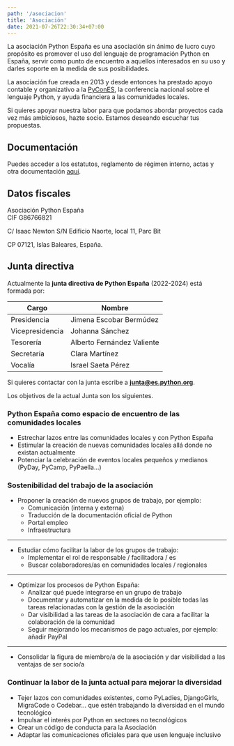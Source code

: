 ```yaml
---
path: '/asociacion'
title: 'Asociación'
date: 2021-07-26T22:30:34+07:00
---
```


La asociación Python España es una asociación sin ánimo de lucro cuyo propósito es promover el uso del lenguaje de programación Python en España, servir como punto de encuentro a aquellos interesados en su uso y darles soporte en la medida de sus posibilidades.

La asociación fue creada en 2013 y desde entonces ha prestado apoyo contable y organizativo a la [PyConES](https://2021.es.pycon.org/), la conferencia nacional sobre el lenguaje Python, y ayuda financiera a las comunidades locales.

Si quieres apoyar nuestra labor para que podamos abordar proyectos cada vez más ambiciosos, hazte socio. Estamos deseando escuchar tus propuestas.

## Documentación

Puedes acceder a los estatutos, reglamento de régimen interno, actas y otra documentación [aquí](https://github.com/python-spain/documentacion/).

## Datos fiscales

Asociación Python España  
CIF G86766821 

C/ Isaac Newton S/N Edificio Naorte, local 11, Parc Bit 

CP 07121, Islas Baleares, España. 


## Junta directiva

Actualmente la **junta directiva de Python España** (2022-2024) está formada por:

**Cargo** |	**Nombre**
--- | ---
Presidencia | Jimena Escobar Bermúdez
Vicepresidencia | Johanna Sánchez
Tesorería | Alberto Fernández Valiente
Secretaría | Clara Martínez
Vocalía | Israel Saeta Pérez

Si quieres contactar con la junta escribe a **junta@es.python.org**.

Los objetivos de la actual Junta son los siguientes.

### Python España como espacio de encuentro de las comunidades locales

- Estrechar lazos entre las comunidades locales y con Python España
- Estimular la creación de nuevas comunidades locales allá donde no existan actualmente
- Potenciar la celebración de eventos locales pequeños y medianos (PyDay, PyCamp, PyPaella…)


### Sostenibilidad del trabajo de la asociación

- Proponer la creación de nuevos grupos de trabajo, por ejemplo:
    - Comunicación (interna y externa)
    - Traducción de la documentación oficial de Python
    - Portal empleo
    - Infraestructura

---

- Estudiar cómo facilitar la labor de los grupos de trabajo:
    - Implementar el rol de responsable / facilitadora / es
    - Buscar colaboradores/as en comunidades locales / regionales  

---

- Optimizar los procesos de Python España:
    - Analizar qué puede integrarse en un grupo de trabajo
    - Documentar y automatizar en la medida de lo posible todas las tareas relacionadas con la gestión de la asociación
    - Dar visibilidad a las tareas de la asociación de cara a facilitar la colaboración de la comunidad
    - Seguir mejorando los mecanismos de pago actuales, por ejemplo: añadir PayPal  

---

- Consolidar la figura de miembro/a de la asociación y dar visibilidad a las ventajas de ser socio/a

### Continuar la labor de la junta actual para mejorar la diversidad

- Tejer lazos con comunidades existentes, como PyLadies, DjangoGirls, MigraCode o Codebar… que estén trabajando la diversidad en el mundo tecnológico
- Impulsar el interés por Python en sectores no tecnológicos
- Crear un código de conducta para la Asociación
- Adaptar las comunicaciones oficiales para que usen lenguaje inclusivo

